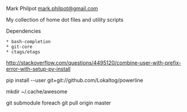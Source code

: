 Mark Philpot
mark.philpot@gmail.com

My collection of home dot files and utility scripts

Dependencies

    * bash-completion
    * git-core
    * ctags/etags

http://stackoverflow.com/questions/4495120/combine-user-with-prefix-error-with-setup-py-install

pip install --user git+git://github.com/Lokaltog/powerline

mkdir ~/.cache/awesome

git submodule foreach git pull origin master
